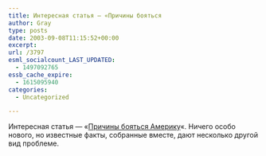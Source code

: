 ```yaml
---
title: Интересная статья — «Причины бояться
author: Gray
type: posts
date: 2003-09-08T11:15:52+00:00
excerpt:
url: /3797
esml_socialcount_LAST_UPDATED:
  - 1497092765
essb_cache_expire:
  - 1615095940
categories:
  - Uncategorized

---
```








Интересная статья &#8212; &#171;<a href="http://radiofreeusa.net/modules.php?op=modload&#038;name=News&#038;file=article&#038;sid=1134" target="_blank">Причины бояться Америку</a>&#171;. Ничего особо нового, но известные факты, собранные вместе, дают несколько другой вид проблеме.